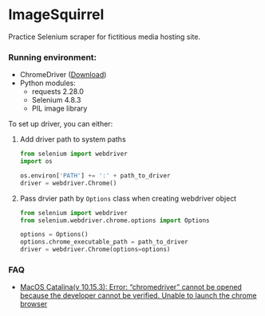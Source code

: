 # ImageSquirrel
Practice Selenium scraper for fictitious media hosting site.

### Running environment:
- ChromeDriver ([Download](https://chromedriver.chromium.org/downloads))
- Python modules:
    - requests 2.28.0
    - Selenium 4.8.3
    - PIL image library

To set up driver, you can either:
1. Add driver path to system paths
    ```python
    from selenium import webdriver
    import os

    os.environ['PATH'] += ':' + path_to_driver
    driver = webdriver.Chrome()
    ```
1. Pass drvier path by `Options` class when creating webdriver object
    ```python
    from selenium import webdriver
    from selenium.webdriver.chrome.options import Options

    options = Options()
    options.chrome_executable_path = path_to_driver
    driver = webdriver.Chrome(options=options)
    ```

### FAQ
- [MacOS Catalina(v 10.15.3): Error: “chromedriver” cannot be opened because the developer cannot be verified. Unable to launch the chrome browser](https://stackoverflow.com/questions/60362018/macos-catalinav-10-15-3-error-chromedriver-cannot-be-opened-because-the-de)
